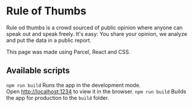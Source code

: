 # Rule of Thumbs
Rule od thumbs is a crowd sourced of public opinion where anyone can speak out and speak freely. It's easy: You share your opinion, we analyze and put the data in a public report.

This page was made using Parcel, React and CSS.
## Available scripts
<code>npm run build</code>
Runs the app in the development mode.  
Open  [http://localhost:1234](http://localhost:1234/)  to view it in the browser.
<code>npm run build</code>
Builds the app for production to the `build` folder.